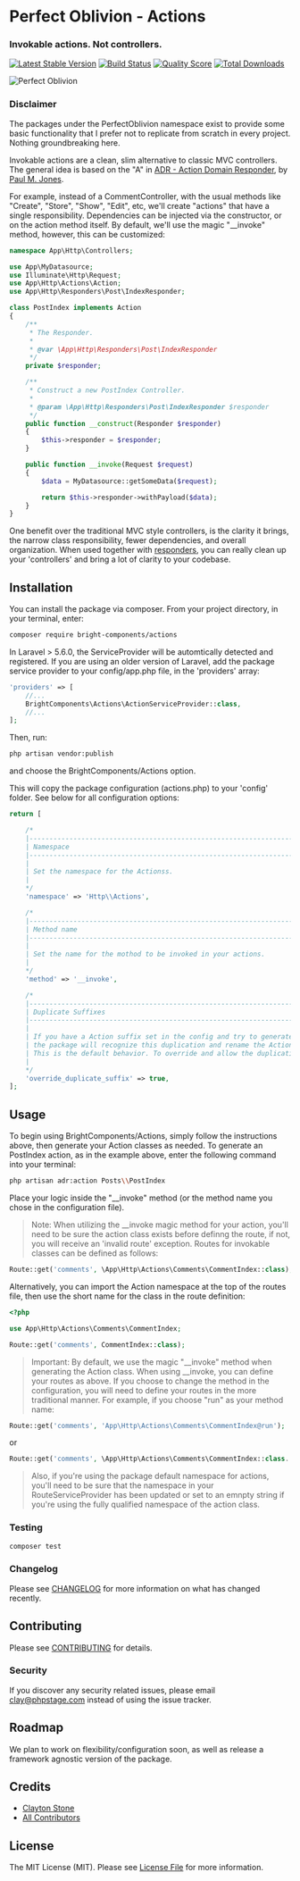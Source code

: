 # Perfect Oblivion - Actions
### Invokable actions. Not controllers.

[![Latest Stable Version](https://poser.pugx.org/perfect-oblivion/actions/version)](https://packagist.org/packages/perfect-oblivion/actions)
[![Build Status](https://img.shields.io/travis/perfect-oblivion/actions/master.svg)](https://travis-ci.org/perfect-oblivion/actions)
[![Quality Score](https://img.shields.io/scrutinizer/g/perfect-oblivion/actions.svg)](https://scrutinizer-ci.com/g/perfect-oblivion/actions)
[![Total Downloads](https://poser.pugx.org/perfect-oblivion/actions/downloads)](https://packagist.org/packages/perfect-oblivion/actions)

![Perfect Oblivion](https://res.cloudinary.com/phpstage/image/upload/v1554128207/img/Oblivion.png "Perfect Oblivion")

### Disclaimer
The packages under the PerfectOblivion namespace exist to provide some basic functionality that I prefer not to replicate from scratch in every project. Nothing groundbreaking here.

Invokable actions are a clean, slim alternative to classic MVC controllers. The general idea is based on the "A" in [ADR - Action Domain Responder](http://paul-m-jones.com/archives/5970), by [Paul M. Jones](https://twitter.com/pmjones).

For example, instead of a CommentController, with the usual methods like "Create", "Store", "Show", "Edit", etc, we'll create "actions" that have a single responsibility. Dependencies can be injected via the constructor, or on the action method itself. By default, we'll use the magic "__invoke" method, however, this can be customized:
```php
namespace App\Http\Controllers;

use App\MyDatasource;
use Illuminate\Http\Request;
use App\Http\Actions\Action;
use App\Http\Responders\Post\IndexResponder;

class PostIndex implements Action
{
    /**
     * The Responder.
     *
     * @var \App\Http\Responders\Post\IndexResponder
     */
    private $responder;

    /**
     * Construct a new PostIndex Controller.
     *
     * @param \App\Http\Responders\Post\IndexResponder $responder
     */
    public function __construct(Responder $responder)
    {
        $this->responder = $responder;
    }

    public function __invoke(Request $request)
    {
        $data = MyDatasource::getSomeData($request);

        return $this->responder->withPayload($data);
    }
}
```

One benefit over the traditional MVC style controllers, is the clarity it brings, the narrow class responsibility, fewer dependencies, and overall organization. When used together with [responders](https://github.com/bright-components/responders), you can really clean up your 'controllers' and bring a lot of clarity to your codebase.

## Installation
You can install the package via composer. From your project directory, in your terminal, enter:
```bash
composer require bright-components/actions
```

In Laravel > 5.6.0, the ServiceProvider will be automtically detected and registered.
If you are using an older version of Laravel, add the package service provider to your config/app.php file, in the 'providers' array:
```php
'providers' => [
    //...
    BrightComponents\Actions\ActionServiceProvider::class,
    //...
];
```

Then, run:
```bash
php artisan vendor:publish
```
and choose the BrightComponents/Actions option.

This will copy the package configuration (actions.php) to your 'config' folder.
See below for all configuration options:

```php
return [

    /*
    |--------------------------------------------------------------------------
    | Namespace
    |--------------------------------------------------------------------------
    |
    | Set the namespace for the Actionss.
    |
    */
    'namespace' => 'Http\\Actions',

    /*
    |--------------------------------------------------------------------------
    | Method name
    |--------------------------------------------------------------------------
    |
    | Set the name for the mothod to be invoked in your actions.
    |
    */
    'method' => '__invoke',

    /*
    |--------------------------------------------------------------------------
    | Duplicate Suffixes
    |--------------------------------------------------------------------------
    |
    | If you have a Action suffix set in the config and try to generate a Action that also includes the suffix,
    | the package will recognize this duplication and rename the Action to remove the extra suffix.
    | This is the default behavior. To override and allow the duplication, change to false.
    |
    */
    'override_duplicate_suffix' => true,
];
```

## Usage
To begin using BrightComponents/Actions, simply follow the instructions above, then generate your Action classes as needed.
To generate an PostIndex action, as in the example above, enter the following command into your terminal:
```bash
php artisan adr:action Posts\\PostIndex
```

Place your logic inside the "__invoke" method (or the method name you chose in the configuration file).
> Note: When utilizing the __invoke magic method for your action, you'll need to be sure the action class exists before definng the route, if not, you will receive an 'invalid route' exception. Routes for invokable classes can be defined as follows:
```php
Route::get('comments', \App\Http\Actions\Comments\CommentIndex::class);
```

Alternatively, you can import the Action namespace at the top of the routes file, then use the short name for the class in the route definition:
```php
<?php

use App\Http\Actions\Comments\CommentIndex;

Route::get('comments', CommentIndex::class);
```

> Important: By default, we use the magic "__invoke" method when generating the Action class. When using __invoke, you can define your routes as above. If you choose to change the method in the configuration, you will need to define your routes in the more traditional manner. For example, if you choose "run" as your method name:
```php
Route::get('comments', 'App\Http\Actions\Comments\CommentIndex@run');
```
or
```php
Route::get('comments', \App\Http\Actions\Comments\CommentIndex::class.'@run');
```

> Also, if you're using the package default namespace for actions, you'll need to be sure that the namespace in your RouteServiceProvider has been updated or set to an emnpty string if you're using the fully qualified namespace of the action class.

### Testing

``` bash
composer test
```

### Changelog

Please see [CHANGELOG](CHANGELOG.md) for more information on what has changed recently.

## Contributing

Please see [CONTRIBUTING](CONTRIBUTING.md) for details.

### Security

If you discover any security related issues, please email clay@phpstage.com instead of using the issue tracker.

## Roadmap

We plan to work on flexibility/configuration soon, as well as release a framework agnostic version of the package.

## Credits

- [Clayton Stone](https://github.com/devcircus)
- [All Contributors](../../contributors)

## License

The MIT License (MIT). Please see [License File](LICENSE.md) for more information.
